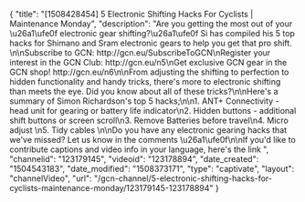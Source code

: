 {
    "title": "[1508428454] 5 Electronic Shifting Hacks For Cyclists | Maintenance Monday",
    "description": "Are you getting the most out of your \u26a1\ufe0f electronic gear shifting?\u26a1\ufe0f Si has compiled his 5 top hacks for Shimano and Sram electronic gears to help you get that pro shift. \n\nSubscribe to GCN: http:\/\/gcn.eu\/SubscribeToGCN\nRegister your interest in the GCN Club: http:\/\/gcn.eu\/n5\nGet exclusive GCN gear in the GCN shop! http:\/\/gcn.eu\/n6\n\nFrom adjusting the shifting to perfection to hidden functionality and handy tricks, there's more to electronic shifting than meets the eye. Did you know about all of these tricks?\n\nHere's a summary of Simon Richardson's top 5 hacks;\n\n1. ANT+ Connectivity - head unit for gearing or battery life indicator\n2. Hidden buttons - additional shift buttons or screen scroll\n3. Remove Batteries before travel\n4. Micro adjust \n5. Tidy cables \n\nDo you have any electronic gearing hacks that we've missed? Let us know in the comments \u26a1\ufe0f\n\nIf you'd like to contribute captions and video info in your language, here's the link ",
    "channelid": "123179145",
    "videoid": "123178894",
    "date_created": "1504543183",
    "date_modified": "1508373171",
    "type": "captivate",
    "layout": "channelVideo",
    "url": "\/gcn-channel\/5-electronic-shifting-hacks-for-cyclists-maintenance-monday\/123179145-123178894"
}